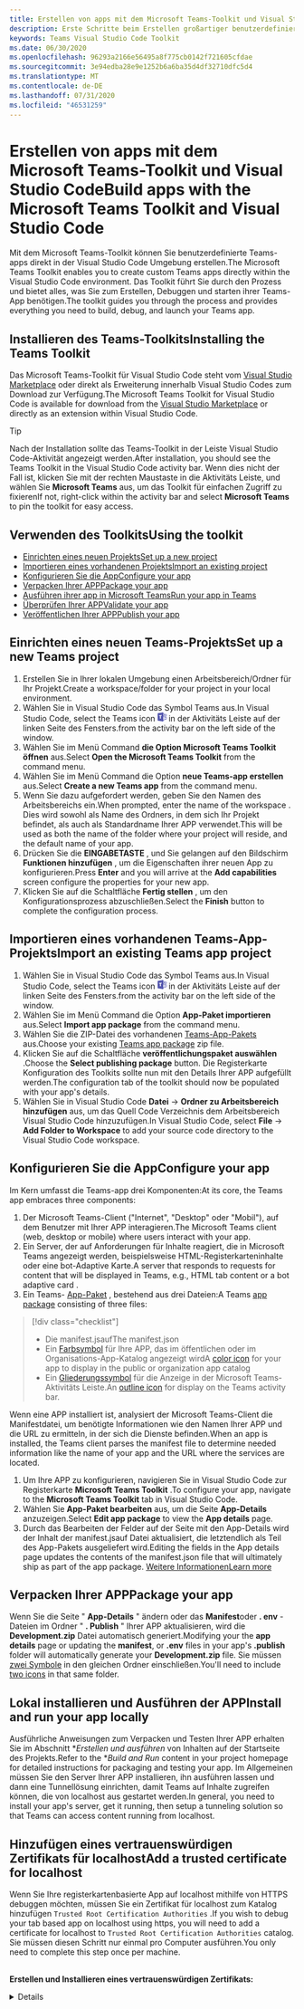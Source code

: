 ```yaml
---
title: Erstellen von apps mit dem Microsoft Teams-Toolkit und Visual Studio Code
description: Erste Schritte beim Erstellen großartiger benutzerdefinierter apps direkt in Visual Studio Code mit dem Microsoft Teams-Toolkit
keywords: Teams Visual Studio Code Toolkit
ms.date: 06/30/2020
ms.openlocfilehash: 96293a2166e56495a8f775cb0142f721605cfdae
ms.sourcegitcommit: 3e94edba28e9e1252b6a6ba35d4df32710dfc5d4
ms.translationtype: MT
ms.contentlocale: de-DE
ms.lasthandoff: 07/31/2020
ms.locfileid: "46531259"
---
```

# <a name="build-apps-with-the-microsoft-teams-toolkit-and-visual-studio-code"></a><span data-ttu-id="d137a-104">Erstellen von apps mit dem Microsoft Teams-Toolkit und Visual Studio Code</span><span class="sxs-lookup"><span data-stu-id="d137a-104">Build apps with the Microsoft Teams Toolkit and Visual Studio Code</span></span>

<span data-ttu-id="d137a-105">Mit dem Microsoft Teams-Toolkit können Sie benutzerdefinierte Teams-apps direkt in der Visual Studio Code Umgebung erstellen.</span><span class="sxs-lookup"><span data-stu-id="d137a-105">The Microsoft Teams Toolkit enables you to create custom Teams apps directly within the Visual Studio Code environment.</span></span> <span data-ttu-id="d137a-106">Das Toolkit führt Sie durch den Prozess und bietet alles, was Sie zum Erstellen, Debuggen und starten ihrer Teams-App benötigen.</span><span class="sxs-lookup"><span data-stu-id="d137a-106">The toolkit guides you through the process and provides everything you need to build, debug, and launch your Teams app.</span></span>

## <a name="installing-the-teams-toolkit"></a><span data-ttu-id="d137a-107">Installieren des Teams-Toolkits</span><span class="sxs-lookup"><span data-stu-id="d137a-107">Installing the Teams Toolkit</span></span>

<span data-ttu-id="d137a-108">Das Microsoft Teams-Toolkit für Visual Studio Code steht vom [Visual Studio Marketplace](https://aka.ms/teams-toolkit) oder direkt als Erweiterung innerhalb Visual Studio Codes zum Download zur Verfügung.</span><span class="sxs-lookup"><span data-stu-id="d137a-108">The Microsoft Teams Toolkit for Visual Studio Code is available for download from the [Visual Studio Marketplace](https://aka.ms/teams-toolkit) or directly as an extension within Visual Studio Code.</span></span>

> [!TIP]
> <span data-ttu-id="d137a-109">Nach der Installation sollte das Teams-Toolkit in der Leiste Visual Studio Code-Aktivität angezeigt werden.</span><span class="sxs-lookup"><span data-stu-id="d137a-109">After installation, you should see the Teams Toolkit in the Visual Studio Code activity bar.</span></span> <span data-ttu-id="d137a-110">Wenn dies nicht der Fall ist, klicken Sie mit der rechten Maustaste in die Aktivitäts Leiste, und wählen Sie **Microsoft Teams** aus, um das Toolkit für einfachen Zugriff zu fixieren</span><span class="sxs-lookup"><span data-stu-id="d137a-110">If not, right-click within the activity bar and select **Microsoft Teams** to pin the toolkit for easy access.</span></span>

## <a name="using-the-toolkit"></a><span data-ttu-id="d137a-111">Verwenden des Toolkits</span><span class="sxs-lookup"><span data-stu-id="d137a-111">Using the toolkit</span></span>

- [<span data-ttu-id="d137a-112">Einrichten eines neuen Projekts</span><span class="sxs-lookup"><span data-stu-id="d137a-112">Set up a new project</span></span>](#set-up-a-new-teams-project)
- [<span data-ttu-id="d137a-113">Importieren eines vorhandenen Projekts</span><span class="sxs-lookup"><span data-stu-id="d137a-113">Import an existing project</span></span>](#import-an-existing-teams-app-project)
- [<span data-ttu-id="d137a-114">Konfigurieren Sie die App</span><span class="sxs-lookup"><span data-stu-id="d137a-114">Configure your app</span></span>](#configure-your-app)
- [<span data-ttu-id="d137a-115">Verpacken Ihrer APP</span><span class="sxs-lookup"><span data-stu-id="d137a-115">Package your app</span></span>](#package-your-app)
- [<span data-ttu-id="d137a-116">Ausführen ihrer app in Microsoft Teams</span><span class="sxs-lookup"><span data-stu-id="d137a-116">Run your app in Teams</span></span>](#run-your-app-in-teams)
- [<span data-ttu-id="d137a-117">Überprüfen Ihrer APP</span><span class="sxs-lookup"><span data-stu-id="d137a-117">Validate your app</span></span>](#validate-your-app)
- [<span data-ttu-id="d137a-118">Veröffentlichen Ihrer APP</span><span class="sxs-lookup"><span data-stu-id="d137a-118">Publish your app</span></span>](#publish-your-app-to-teams)

## <a name="set-up-a-new-teams-project"></a><span data-ttu-id="d137a-119">Einrichten eines neuen Teams-Projekts</span><span class="sxs-lookup"><span data-stu-id="d137a-119">Set up a new Teams project</span></span>

1. <span data-ttu-id="d137a-120">Erstellen Sie in Ihrer lokalen Umgebung einen Arbeitsbereich/Ordner für Ihr Projekt.</span><span class="sxs-lookup"><span data-stu-id="d137a-120">Create a workspace/folder for your project in your local environment.</span></span>
1. <span data-ttu-id="d137a-121">Wählen Sie in Visual Studio Code das Symbol Teams aus.</span><span class="sxs-lookup"><span data-stu-id="d137a-121">In Visual Studio Code, select the Teams icon</span></span> ![Teams-Symbol](../assets/icons/favicon-16x16.png) <span data-ttu-id="d137a-123">in der Aktivitäts Leiste auf der linken Seite des Fensters.</span><span class="sxs-lookup"><span data-stu-id="d137a-123">from the activity bar on the left side of the window.</span></span>
1. <span data-ttu-id="d137a-124">Wählen Sie im Menü Command **die Option Microsoft Teams Toolkit öffnen** aus.</span><span class="sxs-lookup"><span data-stu-id="d137a-124">Select **Open the Microsoft Teams Toolkit** from the command menu.</span></span>
1. <span data-ttu-id="d137a-125">Wählen Sie im Menü Command die Option **neue Teams-app erstellen** aus.</span><span class="sxs-lookup"><span data-stu-id="d137a-125">Select **Create a new Teams app** from the command menu.</span></span>
1. <span data-ttu-id="d137a-126">Wenn Sie dazu aufgefordert werden, geben Sie den Namen des Arbeitsbereichs ein.</span><span class="sxs-lookup"><span data-stu-id="d137a-126">When prompted, enter the name of the workspace .</span></span> <span data-ttu-id="d137a-127">Dies wird sowohl als Name des Ordners, in dem sich Ihr Projekt befindet, als auch als Standardname Ihrer APP verwendet.</span><span class="sxs-lookup"><span data-stu-id="d137a-127">This will be used as both the name of the folder where your project will reside, and the default name of your app.</span></span>
1. <span data-ttu-id="d137a-128">Drücken Sie die **EINGABETASTE** , und Sie gelangen auf den Bildschirm **Funktionen hinzufügen** , um die Eigenschaften ihrer neuen App zu konfigurieren.</span><span class="sxs-lookup"><span data-stu-id="d137a-128">Press **Enter** and you will arrive at the **Add capabilities** screen configure the properties for your new app.</span></span>
1. <span data-ttu-id="d137a-129">Klicken Sie auf die Schaltfläche **Fertig stellen** , um den Konfigurationsprozess abzuschließen.</span><span class="sxs-lookup"><span data-stu-id="d137a-129">Select the **Finish** button to complete the configuration process.</span></span>

## <a name="import-an-existing-teams-app-project"></a><span data-ttu-id="d137a-130">Importieren eines vorhandenen Teams-App-Projekts</span><span class="sxs-lookup"><span data-stu-id="d137a-130">Import an existing Teams app project</span></span>

1. <span data-ttu-id="d137a-131">Wählen Sie in Visual Studio Code das Symbol Teams aus.</span><span class="sxs-lookup"><span data-stu-id="d137a-131">In Visual Studio Code, select the Teams icon</span></span> ![Teams-Symbol](../assets/icons/favicon-16x16.png) <span data-ttu-id="d137a-133">in der Aktivitäts Leiste auf der linken Seite des Fensters.</span><span class="sxs-lookup"><span data-stu-id="d137a-133">from the activity bar on the left side of the window.</span></span>
1. <span data-ttu-id="d137a-134">Wählen Sie im Menü Command die Option **App-Paket importieren** aus.</span><span class="sxs-lookup"><span data-stu-id="d137a-134">Select **Import app package** from the command menu.</span></span>
1. <span data-ttu-id="d137a-135">Wählen Sie die ZIP-Datei des vorhandenen [Teams-App-Pakets](../concepts/build-and-test/apps-package.md) aus.</span><span class="sxs-lookup"><span data-stu-id="d137a-135">Choose your existing [Teams app package](../concepts/build-and-test/apps-package.md) zip file.</span></span>
1. <span data-ttu-id="d137a-136">Klicken Sie auf die Schaltfläche **veröffentlichungspaket auswählen** .</span><span class="sxs-lookup"><span data-stu-id="d137a-136">Choose the **Select publishing package** button.</span></span> <span data-ttu-id="d137a-137">Die Registerkarte Konfiguration des Toolkits sollte nun mit den Details Ihrer APP aufgefüllt werden.</span><span class="sxs-lookup"><span data-stu-id="d137a-137">The configuration tab of the toolkit should now be populated with your app's details.</span></span>
1. <span data-ttu-id="d137a-138">Wählen Sie in Visual Studio Code **Datei**  ->  **Ordner zu Arbeitsbereich hinzufügen** aus, um das Quell Code Verzeichnis dem Arbeitsbereich Visual Studio Code hinzuzufügen.</span><span class="sxs-lookup"><span data-stu-id="d137a-138">In Visual Studio Code, select **File** -> **Add Folder to Workspace** to add your source code directory to the Visual Studio Code workspace.</span></span>

## <a name="configure-your-app"></a><span data-ttu-id="d137a-139">Konfigurieren Sie die App</span><span class="sxs-lookup"><span data-stu-id="d137a-139">Configure your app</span></span>

<span data-ttu-id="d137a-140">Im Kern umfasst die Teams-app drei Komponenten:</span><span class="sxs-lookup"><span data-stu-id="d137a-140">At its core, the Teams app embraces three components:</span></span>

  1. <span data-ttu-id="d137a-141">Der Microsoft Teams-Client ("Internet", "Desktop" oder "Mobil"), auf dem Benutzer mit Ihrer APP interagieren.</span><span class="sxs-lookup"><span data-stu-id="d137a-141">The Microsoft Teams client (web, desktop or mobile) where users interact with your app.</span></span>
  1. <span data-ttu-id="d137a-142">Ein Server, der auf Anforderungen für Inhalte reagiert, die in Microsoft Teams angezeigt werden, beispielsweise HTML-Registerkarteninhalte oder eine bot-Adaptive Karte.</span><span class="sxs-lookup"><span data-stu-id="d137a-142">A server that responds to requests for content that will be displayed in Teams, e.g., HTML tab content or a bot adaptive card .</span></span>
  1. <span data-ttu-id="d137a-143">Ein Teams- [App-Paket](/concepts/build-and-test/apps-package.md) , bestehend aus drei Dateien:</span><span class="sxs-lookup"><span data-stu-id="d137a-143">A Teams [app package](/concepts/build-and-test/apps-package.md) consisting of three files:</span></span>

  > [!div class="checklist"]
  >
  > - <span data-ttu-id="d137a-144">Die manifest.jsauf</span><span class="sxs-lookup"><span data-stu-id="d137a-144">The manifest.json</span></span> 
  > - <span data-ttu-id="d137a-145">Ein [Farbsymbol](../resources/schema/manifest-schema.md#icons) für Ihre APP, das im öffentlichen oder im Organisations-App-Katalog angezeigt wird</span><span class="sxs-lookup"><span data-stu-id="d137a-145">A [color icon](../resources/schema/manifest-schema.md#icons) for your app to display in the public or organization app catalog</span></span>
 > - <span data-ttu-id="d137a-146">Ein [Gliederungssymbol](../resources/schema/manifest-schema.md#icons) für die Anzeige in der Microsoft Teams-Aktivitäts Leiste.</span><span class="sxs-lookup"><span data-stu-id="d137a-146">An [outline icon](../resources/schema/manifest-schema.md#icons) for display on the Teams activity bar.</span></span>

<span data-ttu-id="d137a-147">Wenn eine APP installiert ist, analysiert der Microsoft Teams-Client die Manifestdatei, um benötigte Informationen wie den Namen Ihrer APP und die URL zu ermitteln, in der sich die Dienste befinden.</span><span class="sxs-lookup"><span data-stu-id="d137a-147">When an app is installed, the Teams client parses the manifest file to determine needed information like the name of your app and the URL where the services are located.</span></span>

1. <span data-ttu-id="d137a-148">Um Ihre APP zu konfigurieren, navigieren Sie in Visual Studio Code zur Registerkarte **Microsoft Teams Toolkit** .</span><span class="sxs-lookup"><span data-stu-id="d137a-148">To configure your app, navigate to the **Microsoft Teams Toolkit** tab in Visual Studio Code.</span></span>
1. <span data-ttu-id="d137a-149">Wählen Sie **App-Paket bearbeiten** aus, um die Seite **App-Details** anzuzeigen.</span><span class="sxs-lookup"><span data-stu-id="d137a-149">Select **Edit app package** to view the **App details** page.</span></span>
1. <span data-ttu-id="d137a-150">Durch das Bearbeiten der Felder auf der Seite mit den App-Details wird der Inhalt der manifest.jsauf Datei aktualisiert, die letztendlich als Teil des App-Pakets ausgeliefert wird.</span><span class="sxs-lookup"><span data-stu-id="d137a-150">Editing the fields in the App details page updates the contents of the manifest.json file that will ultimately ship as part of the app package.</span></span> [<span data-ttu-id="d137a-151">Weitere Informationen</span><span class="sxs-lookup"><span data-stu-id="d137a-151">Learn more</span></span>](https://aka.ms/teams-toolkit-manifest)

## <a name="package-your-app"></a><span data-ttu-id="d137a-152">Verpacken Ihrer APP</span><span class="sxs-lookup"><span data-stu-id="d137a-152">Package your app</span></span>

<span data-ttu-id="d137a-153">Wenn Sie die Seite " **App-Details** " ändern oder das **Manifest**oder **. env** -Dateien im Ordner " **. Publish** " Ihrer APP aktualisieren, wird die **Development.zip** Datei automatisch generiert.</span><span class="sxs-lookup"><span data-stu-id="d137a-153">Modifying your the **app details** page or updating the **manifest**, or **.env** files in your app's  **.publish** folder will automatically generate your **Development.zip** file.</span></span> <span data-ttu-id="d137a-154">Sie müssen [zwei Symbole](../concepts/build-and-test/apps-package.md#icons) in den gleichen Ordner einschließen.</span><span class="sxs-lookup"><span data-stu-id="d137a-154">You'll need to include [two icons](../concepts/build-and-test/apps-package.md#icons) in that same folder.</span></span>

## <a name="install-and-run-your-app-locally"></a><span data-ttu-id="d137a-155">Lokal installieren und Ausführen der APP</span><span class="sxs-lookup"><span data-stu-id="d137a-155">Install and run your app locally</span></span>

<span data-ttu-id="d137a-156">Ausführliche Anweisungen zum Verpacken und Testen Ihrer APP erhalten Sie im Abschnitt \**Erstellen und ausführen* von Inhalten auf der Startseite des Projekts.</span><span class="sxs-lookup"><span data-stu-id="d137a-156">Refer to the \**Build and Run* content in your project homepage for detailed instructions for packaging and testing your app.</span></span> <span data-ttu-id="d137a-157">Im Allgemeinen müssen Sie den Server Ihrer APP installieren, ihn ausführen lassen und dann eine Tunnellösung einrichten, damit Teams auf Inhalte zugreifen können, die von localhost aus gestartet werden.</span><span class="sxs-lookup"><span data-stu-id="d137a-157">In general, you need to install your app's server, get it running, then setup a tunneling solution so that Teams can access content running from localhost.</span></span>

## <a name="add-a-trusted-certificate-for-localhost"></a><span data-ttu-id="d137a-158">Hinzufügen eines vertrauenswürdigen Zertifikats für localhost</span><span class="sxs-lookup"><span data-stu-id="d137a-158">Add a trusted certificate for localhost</span></span>

<span data-ttu-id="d137a-159">Wenn Sie Ihre registerkartenbasierte App auf localhost mithilfe von HTTPS debuggen möchten, müssen Sie ein Zertifikat für localhost zum Katalog hinzufügen `Trusted Root Certification Authorities` .</span><span class="sxs-lookup"><span data-stu-id="d137a-159">If you wish to debug your tab based app on localhost using https, you will need to add a certificate for localhost to `Trusted Root Certification Authorities` catalog.</span></span> <span data-ttu-id="d137a-160">Sie müssen diesen Schritt nur einmal pro Computer ausführen.</span><span class="sxs-lookup"><span data-stu-id="d137a-160">You only need to complete this step once per machine.</span></span></br></br>

<span data-ttu-id="d137a-161">**Erstellen und Installieren eines vertrauenswürdigen Zertifikats:**
<details>
  </span><span class="sxs-lookup"><span data-stu-id="d137a-161">**Create and install a trusted certificate:**
<details>
  </span></span><summary><span data-ttu-id="d137a-162">Hier erweitern</span><span class="sxs-lookup"><span data-stu-id="d137a-162">Expand here</span></span></summary>

* <span data-ttu-id="d137a-163">Erstellen und Ausführen der APP</span><span class="sxs-lookup"><span data-stu-id="d137a-163">Build and run your app</span></span>
  * <span data-ttu-id="d137a-164">Folgen Sie den Anweisungen im Abschnitt **Erstellen und ausführen** der Projekt-Readme-Datei, damit Sie von bereitgestellt wird https://localhost:3000/tab . Im allgemeinen umfasst dies die Ausführung von `npm install` Then`npm start`</span><span class="sxs-lookup"><span data-stu-id="d137a-164">Follow the instuctions in the **Build and Run** section of your project Readme so that it's being served from https://localhost:3000/tab. Generally, this will involve executing `npm install` then `npm start`</span></span>
  * <span data-ttu-id="d137a-165">Navigieren Sie zu https://localhost:3000/tab Google Chrome oder Edge chromium.</span><span class="sxs-lookup"><span data-stu-id="d137a-165">Navigate to https://localhost:3000/tab from Google Chrome or Edge Chromium.</span></span>

* <span data-ttu-id="d137a-166">Erwerben Sie das SSL-Zertifikat:</span><span class="sxs-lookup"><span data-stu-id="d137a-166">Acquire the SSL certificate:</span></span>
  * <span data-ttu-id="d137a-167">Öffnen Sie das Fenster Chrome Developer Tools ( `ctrl + shift + i`  /  `cmd + option + i` ).</span><span class="sxs-lookup"><span data-stu-id="d137a-167">Open the Chrome Developer Tools window (`ctrl + shift + i` / `cmd + option + i`).</span></span>
  * <span data-ttu-id="d137a-168">Klicken Sie auf die `Security` Registerkarte</span><span class="sxs-lookup"><span data-stu-id="d137a-168">Click on the `Security` tab</span></span>
  * <span data-ttu-id="d137a-169">Klicken Sie auf `View certificate` und Sie haben die Möglichkeit, das Zertifikat herunterzuladen – entweder durch Ziehen auf Ihren Desktop in OS X oder durch Klicken auf die `Details` Registerkarte in Windows und dann auf`Copy to File…`</span><span class="sxs-lookup"><span data-stu-id="d137a-169">Click on `View certificate` and you’ll have the option to download the certificate — either by dragging it to your desktop in OS X, or by clicking on the `Details` tab in Windows and clicking `Copy to File…`</span></span>
  * <span data-ttu-id="d137a-170">Nennen Sie die Datei <*alles*>. CER, und speichern Sie Sie in einem Ordner, für den keine Zustimmung des Administrators erforderlich ist, um eine Schreibaktion auszuführen.</span><span class="sxs-lookup"><span data-stu-id="d137a-170">Name the file <*anything*>.cer and save it to a folder that doesn't require admin consent to perform a write action.</span></span>
  
* <span data-ttu-id="d137a-171">Installieren des Zertifikats unter **Windows**</span><span class="sxs-lookup"><span data-stu-id="d137a-171">Install the certificate on **Windows**</span></span>
  * <span data-ttu-id="d137a-172">Wählen Sie die `DER encoded binary X.509 (.CER)` Option (die erste) aus, und speichern Sie Sie.</span><span class="sxs-lookup"><span data-stu-id="d137a-172">Choose the `DER encoded binary X.509 (.CER)` option (the first one) and save it.</span></span>
  * <span data-ttu-id="d137a-173">Doppelklicken Sie auf das Zertifikat, und installieren Sie es.</span><span class="sxs-lookup"><span data-stu-id="d137a-173">Double click on the certificate and install it.</span></span>
  * <span data-ttu-id="d137a-174">Wählen Sie`Local Machine`</span><span class="sxs-lookup"><span data-stu-id="d137a-174">Choose `Local Machine`</span></span>
  * <span data-ttu-id="d137a-175">Wählen Sie`Place all certificates in the following store`</span><span class="sxs-lookup"><span data-stu-id="d137a-175">Select `Place all certificates in the following store`</span></span>
  * <span data-ttu-id="d137a-176">Wählen Sie`Trusted Root Certification Authorities`</span><span class="sxs-lookup"><span data-stu-id="d137a-176">Choose `Trusted Root Certification Authorities`</span></span>
  * <span data-ttu-id="d137a-177">Bestätigen der Installation</span><span class="sxs-lookup"><span data-stu-id="d137a-177">Confirm your installation</span></span>
  
* <span data-ttu-id="d137a-178">Installieren des Zertifikats **Mac OS X**</span><span class="sxs-lookup"><span data-stu-id="d137a-178">Install the certificate **Mac OS X**</span></span>
  * <span data-ttu-id="d137a-179">Öffnen Sie unter OS X das Dienstprogramm "Schlüsselbund-Access" und wählen Sie im `System` Menü auf der linken Seite.</span><span class="sxs-lookup"><span data-stu-id="d137a-179">On OS X, open the Keychain Access utility and select `System` from the menu on the left.</span></span> <span data-ttu-id="d137a-180">Klicken Sie auf das Schlosssymbol, um Änderungen zu aktivieren.</span><span class="sxs-lookup"><span data-stu-id="d137a-180">Click the lock icon to enable changes.</span></span>
  * <span data-ttu-id="d137a-181">Klicken Sie auf die Schaltfläche Plus am unteren Rand, um ein neues Zertifikat hinzuzufügen, und wählen Sie die Datei aus, die `localhost.cer` Sie auf den Desktop gezogen haben.</span><span class="sxs-lookup"><span data-stu-id="d137a-181">Click the plus button near the bottom to add a new certificate, and select the `localhost.cer` file you dragged to the desktop.</span></span> <span data-ttu-id="d137a-182">Klicken Sie `Always Trust` in das angezeigte Dialogfeld.</span><span class="sxs-lookup"><span data-stu-id="d137a-182">Click `Always Trust` in the dialog that appears.</span></span>
  * <span data-ttu-id="d137a-183">Nachdem Sie das Zertifikat dem System-Schlüsselbund hinzugefügt haben, doppelklicken Sie auf das Zertifikat, und erweitern Sie den `Trust` Abschnitt mit den Zertifikatdetails.</span><span class="sxs-lookup"><span data-stu-id="d137a-183">After adding the certificate to the system keychain, double-click the certificate and expand the `Trust` section of the certificate details.</span></span> <span data-ttu-id="d137a-184">Wählen Sie `Always Trust` für jede Option aus.</span><span class="sxs-lookup"><span data-stu-id="d137a-184">Select `Always Trust` for every option.</span></span>

> [!IMPORTANT]
> <span data-ttu-id="d137a-185">Wenn Sie eine Sicherheitszertifikat Warnung erhalten, navigieren Sie zu https://localhost:3000/tab . Wenn die Website immer noch nicht vertrauenswürdig ist, starten Sie Ihren Computer neu, und localhost sollte als vertrauenswürdig akzeptiert werden.</span><span class="sxs-lookup"><span data-stu-id="d137a-185">If you receive a security certificate warning, navigate to https://localhost:3000/tab. If the site is still not trusted, reboot your machine and localhost should be accepted as trusted.</span></span>
</details>

## <a name="run-your-app-in-teams"></a><span data-ttu-id="d137a-186">Ausführen ihrer app in Microsoft Teams</span><span class="sxs-lookup"><span data-stu-id="d137a-186">Run your app in Teams</span></span>
- <span data-ttu-id="d137a-187">Voraussetzungen:</span><span class="sxs-lookup"><span data-stu-id="d137a-187">Prerequisites:</span></span>
  - [<span data-ttu-id="d137a-188">Aktivieren von Microsoft Teams Developer Preview Mode</span><span class="sxs-lookup"><span data-stu-id="d137a-188">Enable Teams developer preview mode</span></span>](https://aka.ms/teams-toolkit-enable-devpreview)

1. <span data-ttu-id="d137a-189">Navigieren Sie auf der linken Seite des Visual Studio Code Fensters zur Aktivitäts Leiste.</span><span class="sxs-lookup"><span data-stu-id="d137a-189">Navigate to the activity bar on the left side of the Visual Studio Code window.</span></span>
1. <span data-ttu-id="d137a-190">Wählen Sie das Symbol **Ausführen** aus, um die Ansicht **ausführen und Debuggen** anzuzeigen.</span><span class="sxs-lookup"><span data-stu-id="d137a-190">Select the **Run** icon to display the **Run and Debug** view.</span></span>
1. <span data-ttu-id="d137a-191">Sie können auch die Tastenkombination verwenden `Ctrl+Shift+D` .</span><span class="sxs-lookup"><span data-stu-id="d137a-191">You can also use the keyboard shortcut `Ctrl+Shift+D`.</span></span>

## <a name="validate-your-app"></a><span data-ttu-id="d137a-192">Überprüfen Ihrer APP</span><span class="sxs-lookup"><span data-stu-id="d137a-192">Validate your app</span></span>

<span data-ttu-id="d137a-193">Auf der Seite über **prüfen** können Sie Ihr App-Paket überprüfen, bevor Sie Ihre APP an AppSource senden.</span><span class="sxs-lookup"><span data-stu-id="d137a-193">The **Validate** page allows you to check your app package before submitting your app to AppSource.</span></span> <span data-ttu-id="d137a-194">Laden Sie einfach das Manifest-Paket hoch, und das Überprüfungstool überprüft Ihre APP mit allen Manifest-bezogenen Testfällen.</span><span class="sxs-lookup"><span data-stu-id="d137a-194">Simply upload the manifest package and the validation tool will check your app against all manifest related test cases.</span></span> <span data-ttu-id="d137a-195">Bei jedem fehlgeschlagenen Test enthält die Beschreibung einen Link zur Dokumentation, mit dem Sie den Fehler beheben können.</span><span class="sxs-lookup"><span data-stu-id="d137a-195">For each failed tests, the description provides a documentation link to help you fix the error.</span></span> <span data-ttu-id="d137a-196">Bei den Tests, die schwer zu automatisieren sind, werden in der **vorläufigen Prüfliste** 7 der häufigsten fehlgeschlagenen Testfälle sowie Links zu einer vollständigen Übermittlungs Prüfliste aufgeführt.</span><span class="sxs-lookup"><span data-stu-id="d137a-196">For the tests that are hard to automate, the **Preliminary checklist** details 7 of the most common failed test cases as well as link to a complete submission checklist.</span></span>

## <a name="publish-your-app-to-teams"></a><span data-ttu-id="d137a-197">Veröffentlichen Ihrer APP in Microsoft Teams</span><span class="sxs-lookup"><span data-stu-id="d137a-197">Publish your app to Teams</span></span>

<span data-ttu-id="d137a-198">Auf Ihrer Project-Startseite können Sie Ihre APP in ein Team hochladen, Ihre APP für Benutzer in Ihrer Organisation an den benutzerdefinierten APP-Speicher des Unternehmens übermitteln oder Ihre APP an die APP-Quelle für alle Microsoft Teams-Benutzer senden.</span><span class="sxs-lookup"><span data-stu-id="d137a-198">On your project home page, you can upload your app to a team, submit your app to your company custom app store for users in your organization, or submit your app to App Source for all Teams users.</span></span> <span data-ttu-id="d137a-199">Ihr IT-Administrator prüft diese Übermittlungen.</span><span class="sxs-lookup"><span data-stu-id="d137a-199">Your IT admin will review these submissions.</span></span> <span data-ttu-id="d137a-200">Sie können zur Seite *veröffentlichen* zurückkehren, um den Übermittlungsstatus zu überprüfen und zu erfahren, ob Ihre APP von Ihrem IT-Administrator genehmigt oder abgelehnt wurde. In diesem Fall können Sie auch Aktualisierungen an Ihre APP übermitteln oder derzeit aktive Übermittlungen kündigen.</span><span class="sxs-lookup"><span data-stu-id="d137a-200">You can return to the *Publish* page to check on your submission status and learn if your app was approved or rejected by your IT admin. This is also where you'll come to submit updates to your app or cancel any currently active submissions.</span></span>

> [!div class="nextstepaction"]
> [<span data-ttu-id="d137a-201">Nächster Schritt: Verwalten und unterstützen Ihrer veröffentlichten App</span><span class="sxs-lookup"><span data-stu-id="d137a-201">Next step: Maintaining and supporting your published app</span></span>](../concepts/deploy-and-publish/appsource/post-publish/overview.md)
